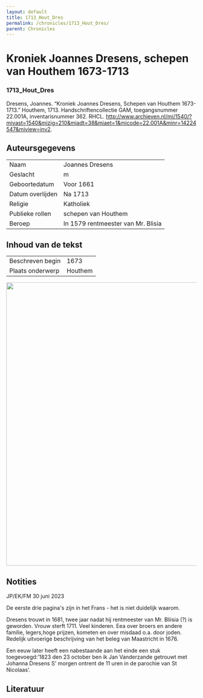 ```yaml
---
layout: default
title: 1713_Hout_Dres
permalink: /chronicles/1713_Hout_Dres/
parent: Chronicles
--- 
```



# Kroniek Joannes Dresens, schepen van Houthem 1673-1713 

### 1713_Hout_Dres 

Dresens, Joannes. “Kroniek Joannes Dresens, Schepen van Houthem 1673-1713.” Houthem, 1713. Handschriftencollectie GAM, toegangsnummer 22.001A, inventarisnummer 362. RHCL. http://www.archieven.nl/mi/1540/?mivast=1540&mizig=210&miadt=38&miaet=1&micode=22.001A&minr=14224547&miview=inv2. 

## Auteursgegevens 

| | | 
| --------------- | --------------- | 
| Naam | Joannes Dresens | 
| Geslacht | m | 
| Geboortedatum | Voor 1661 | 
| Datum overlijden | Na 1713 | 
| Religie | Katholiek | 
| Publieke rollen | schepen van Houthem | 
| Beroep | In 1579 rentmeester van Mr. Blisia | 

## Inhoud van de tekst 

| | | 
| --------------- | --------------- | 
| Beschreven begin | 1673 | 
| Plaats onderwerp | Houthem | 

[<img src="..\..\barplots_chronicles\1713_Hout_Dres.jpg" width="750"/>](..\..\barplots_chronicles\1713_Hout_Dres.jpg) 

## Notities 

JP/EK/FM 30 juni 2023

De eerste drie pagina's zijn in het Frans - het is niet duidelijk waarom.

Dresens trouwt in 1681, twee jaar nadat hij rentmeester van Mr. Bliisia (?) is
geworden. Vrouw sterft 1711. Veel kinderen. Eea over broers en andere familie,
legers,hoge prijzen, kometen en over misdaad o.a. door joden. Redelijk
uitvoerige beschrijving van het beleg van Maastricht in 1676.

Een eeuw later heeft een nabestaande aan het einde een stuk toegevoegd:’1823
den 23 october ben ik Jan Vanderzande getrouwt met Johanna Dresens S' morgen
ontrent de 11 uren in de parochie van St Nicolaas’.



## Literatuur 

